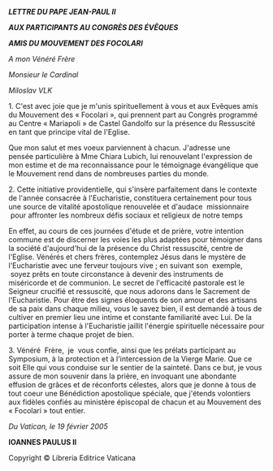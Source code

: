 ***LETTRE DU PAPE JEAN-PAUL II***

***AUX PARTICIPANTS AU CONGRÈS DES ÉVÊQUES***

***AMIS DU MOUVEMENT DES FOCOLARI***

*A mon Vénéré Frère*

*Monsieur le Cardinal*

*Miloslav VLK*

1. C'est avec joie que je m'unis spirituellement à vous et aux Evêques amis du Mouvement des « Focolari », qui prennent part au Congrès programmé au Centre « Mariapoli » de Castel Gandolfo sur la présence du Ressuscité en tant que principe vital de l'Eglise.

Que mon salut et mes voeux parviennent à chacun. J'adresse une pensée particulière à Mme Chiara Lubich, lui renouvelant l'expression de mon estime et de ma reconnaissance pour le témoignage évangélique que le Mouvement rend dans de nombreuses parties du monde.

2. Cette initiative providentielle, qui s'insère parfaitement dans le contexte de l'année consacrée à l'Eucharistie, constituera certainement pour tous une source de vitalité apostolique renouvelée et d'audace  missionnaire  pour affronter les nombreux défis sociaux et religieux de notre temps

En effet, au cours de ces journées d'étude et de prière, votre intention commune est de discerner les voies les plus adaptées pour témoigner dans la société d'aujourd'hui de la présence du Christ ressuscité, centre de l'Eglise. Vénérés et chers frères, contemplez Jésus dans le mystère de l'Eucharistie avec une ferveur toujours vive ; en suivant son  exemple,  soyez prêts en toute circonstance à devenir des instruments de miséricorde et de communion. Le secret de l'efficacité pastorale est le Seigneur crucifié et ressuscité, que nous adorons dans le Sacrement de l'Eucharistie. Pour être des signes éloquents de son amour et des artisans de sa paix dans chaque milieu, vous le savez bien, il est demandé à tous de cultiver en premier lieu une intime et constante familiarité avec Lui. De la participation intense à l'Eucharistie jaillit l'énergie spirituelle nécessaire pour porter à terme chaque projet de bien.

3. Vénéré  Frère,  je  vous confie, ainsi que les prélats participant au Symposium, à la protection et à l'intercession de la Vierge Marie. Que ce soit Elle qui vous conduise sur le sentier de la sainteté. Dans ce but, je vous assure de mon souvenir dans la prière, en invoquant une abondante effusion de grâces et de réconforts célestes, alors que je donne à tous de tout coeur une Bénédiction apostolique spéciale, que j'étends volontiers aux fidèles confiés au ministère épiscopal de chacun et au Mouvement des « Focolari » tout entier.

*Du Vatican, le 19 février 2005*

**IOANNES PAULUS II**

Copyright © Libreria Editrice Vaticana